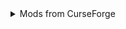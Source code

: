 

<details><summary>Mods from CurseForge</summary>

- [Command Macros](https://curseforge.com/projects/331956)
- [CraftPresence](https://curseforge.com/projects/297038)
- [Fast Open Links and Folders](https://curseforge.com/projects/513840)
- [FlightHUD](https://curseforge.com/projects/394419)
- [Smooth Scrolling Everywhere](https://curseforge.com/projects/325861)
- [ToroHealth Damage Indicators](https://curseforge.com/projects/245733)
- [WorldEdit](https://curseforge.com/projects/225608)
</details>
